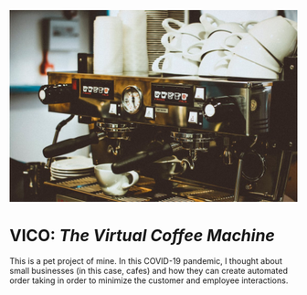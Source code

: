 ![VICO](machine.jpeg)

# VICO: *The Virtual Coffee Machine*

This is a pet project of mine. In this COVID-19 pandemic, I thought about small businesses (in this case, cafes) and how they can create automated order taking in order to minimize the customer and employee interactions.

